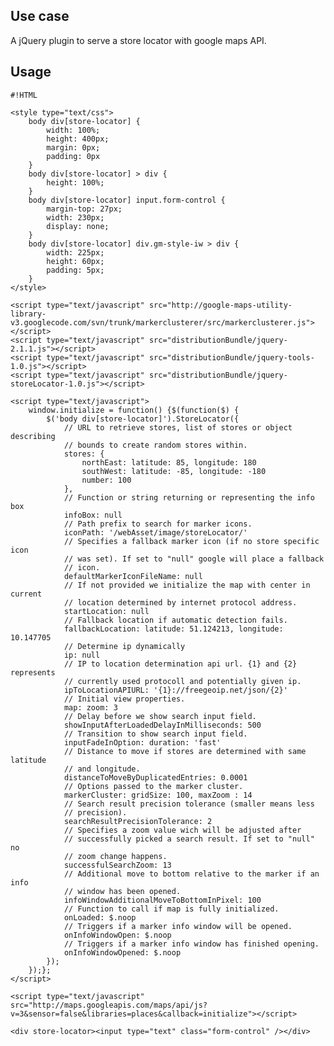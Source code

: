 <!-- !/usr/bin/env markdown
-*- coding: utf-8 -*- -->

<!-- region header

Copyright Torben Sickert 16.12.2012

License
-------

This library written by Torben Sickert stand under a creative commons naming
3.0 unported license. see http://creativecommons.org/licenses/by/3.0/deed.de

endregion -->

<!--|deDE:Einsatz-->
Use case
--------

A jQuery plugin to serve a store locator with google maps API.
<!--deDE:
    Ein jQuery-Plugin zum Bereitstellen eines Google-Maps-Storelocator.
-->

<!--|deDE:Verwendung-->
Usage
-----

<!--showExample-->

    #!HTML

    <style type="text/css">
        body div[store-locator] {
            width: 100%;
            height: 400px;
            margin: 0px;
            padding: 0px
        }
        body div[store-locator] > div {
            height: 100%;
        }
        body div[store-locator] input.form-control {
            margin-top: 27px;
            width: 230px;
            display: none;
        }
        body div[store-locator] div.gm-style-iw > div {
            width: 225px;
            height: 60px;
            padding: 5px;
        }
    </style>

    <script type="text/javascript" src="http://google-maps-utility-library-v3.googlecode.com/svn/trunk/markerclusterer/src/markerclusterer.js"></script>
    <script type="text/javascript" src="distributionBundle/jquery-2.1.1.js"></script>
    <script type="text/javascript" src="distributionBundle/jquery-tools-1.0.js"></script>
    <script type="text/javascript" src="distributionBundle/jquery-storeLocator-1.0.js"></script>

    <script type="text/javascript">
        window.initialize = function() {$(function($) {
            $('body div[store-locator]').StoreLocator({
                // URL to retrieve stores, list of stores or object describing
                // bounds to create random stores within.
                stores: {
                    northEast: latitude: 85, longitude: 180
                    southWest: latitude: -85, longitude: -180
                    number: 100
                },
                // Function or string returning or representing the info box
                infoBox: null
                // Path prefix to search for marker icons.
                iconPath: '/webAsset/image/storeLocator/'
                // Specifies a fallback marker icon (if no store specific icon
                // was set). If set to "null" google will place a fallback
                // icon.
                defaultMarkerIconFileName: null
                // If not provided we initialize the map with center in current
                // location determined by internet protocol address.
                startLocation: null
                // Fallback location if automatic detection fails.
                fallbackLocation: latitude: 51.124213, longitude: 10.147705
                // Determine ip dynamically
                ip: null
                // IP to location determination api url. {1} and {2} represents
                // currently used protocoll and potentially given ip.
                ipToLocationAPIURL: '{1}://freegeoip.net/json/{2}'
                // Initial view properties.
                map: zoom: 3
                // Delay before we show search input field.
                showInputAfterLoadedDelayInMilliseconds: 500
                // Transition to show search input field.
                inputFadeInOption: duration: 'fast'
                // Distance to move if stores are determined with same latitude
                // and longitude.
                distanceToMoveByDuplicatedEntries: 0.0001
                // Options passed to the marker cluster.
                markerCluster: gridSize: 100, maxZoom : 14
                // Search result precision tolerance (smaller means less
                // precision).
                searchResultPrecisionTolerance: 2
                // Specifies a zoom value wich will be adjusted after
                // successfully picked a search result. If set to "null" no
                // zoom change happens.
                successfulSearchZoom: 13
                // Additional move to bottom relative to the marker if an info
                // window has been opened.
                infoWindowAdditionalMoveToBottomInPixel: 100
                // Function to call if map is fully initialized.
                onLoaded: $.noop
                // Triggers if a marker info window will be opened.
                onInfoWindowOpen: $.noop
                // Triggers if a marker info window has finished opening.
                onInfoWindowOpened: $.noop
            });
        });};
    </script>

    <script type="text/javascript" src="http://maps.googleapis.com/maps/api/js?v=3&sensor=false&libraries=places&callback=initialize"></script>

    <div store-locator><input type="text" class="form-control" /></div>

<!-- region modline

vim: set tabstop=4 shiftwidth=4 expandtab:
vim: foldmethod=marker foldmarker=region,endregion:

endregion -->
